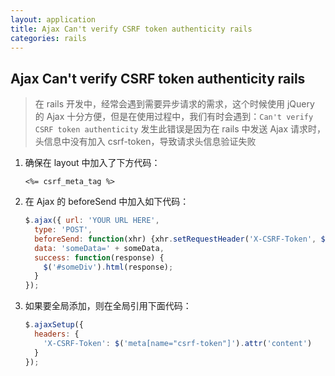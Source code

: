 ```yaml
---
layout: application
title: Ajax Can't verify CSRF token authenticity rails
categories: rails
---
```

## Ajax Can't verify CSRF token authenticity rails

> 在 rails 开发中，经常会遇到需要异步请求的需求，这个时候使用 jQuery 的 Ajax 十分方便，但是在使用过程中，我们有时会遇到：`Can't verify CSRF token authenticity` 发生此错误是因为在 rails 中发送 Ajax 请求时，头信息中没有加入 csrf-token，导致请求头信息验证失败

1. 确保在 layout 中加入了下方代码：
    ```erb
    <%= csrf_meta_tag %>
    ```

2. 在 Ajax 的 beforeSend 中加入如下代码：
    ```javascript
    $.ajax({ url: 'YOUR URL HERE',
      type: 'POST',
      beforeSend: function(xhr) {xhr.setRequestHeader('X-CSRF-Token', $('meta[name="csrf-token"]').attr('content'))},
      data: 'someData=' + someData,
      success: function(response) {
        $('#someDiv').html(response);
      }
    });
    ```

3. 如果要全局添加，则在全局引用下面代码：
    ```javascript
    $.ajaxSetup({
      headers: {
        'X-CSRF-Token': $('meta[name="csrf-token"]').attr('content')
      }
    });
    ```
